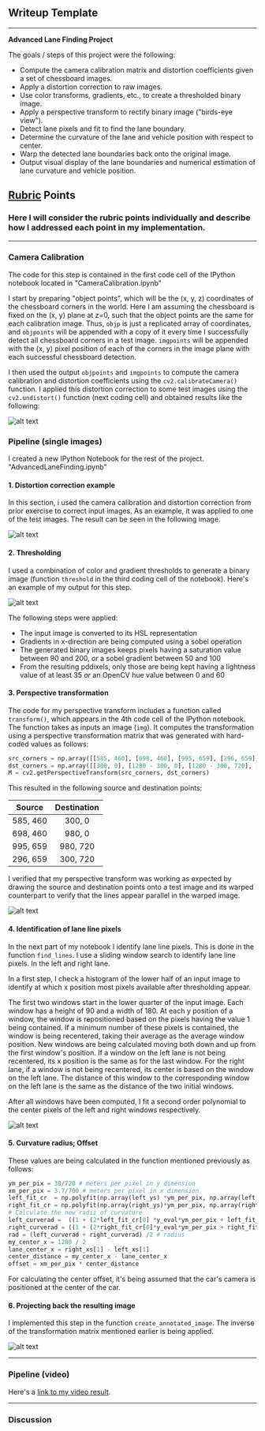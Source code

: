## Writeup Template


---

**Advanced Lane Finding Project**

The goals / steps of this project were the following:

* Compute the camera calibration matrix and distortion coefficients given a set of chessboard images.
* Apply a distortion correction to raw images.
* Use color transforms, gradients, etc., to create a thresholded binary image.
* Apply a perspective transform to rectify binary image ("birds-eye view").
* Detect lane pixels and fit to find the lane boundary.
* Determine the curvature of the lane and vehicle position with respect to center.
* Warp the detected lane boundaries back onto the original image.
* Output visual display of the lane boundaries and numerical estimation of lane curvature and vehicle position.

[//]: # (Image References)

[undistorted]: ./writeup/undistorted.png "Undistorted"
[undistorted2]: ./writeup/undistorted2.png "Undistorted"
[threshold]: ./writeup/threshold.png "Thresholding"
[lineident]: ./writeup/lineident.png "Line identification"

[transform]: ./writeup/transform.png "Perspective transform"
[backprojected]: ./writeup/backprojected.png "Projected back"

[image5]: ./examples/color_fit_lines.jpg "Fit Visual"
[image6]: ./examples/example_output.jpg "Output"
[video1]: ./project_video.mp4 "Video"

## [Rubric](https://review.udacity.com/#!/rubrics/571/view) Points

### Here I will consider the rubric points individually and describe how I addressed each point in my implementation.  

---

### Camera Calibration


The code for this step is contained in the first code cell of the IPython notebook located in "CameraCalibration.ipynb"

I start by preparing "object points", which will be the (x, y, z) coordinates of the chessboard corners in the world. Here I am assuming the chessboard is fixed on the (x, y) plane at z=0, such that the object points are the same for each calibration image.  Thus, `objp` is just a replicated array of coordinates, and `objpoints` will be appended with a copy of it every time I successfully detect all chessboard corners in a test image.  `imgpoints` will be appended with the (x, y) pixel position of each of the corners in the image plane with each successful chessboard detection.  

I then used the output `objpoints` and `imgpoints` to compute the camera calibration and distortion coefficients using the `cv2.calibrateCamera()` function.  I applied this distortion correction to some test images using the `cv2.undistort()` function (next coding cell) and obtained results like the following: 

![alt text][undistorted]

### Pipeline (single images)

I created a new IPython Notebook for the rest of the project. "AdvancedLaneFinding.ipynb"

#### 1. Distortion correction example
In this section, i used the camera calibration and distortion correction from prior exercise to correct input images. As an example, it was applied to one of the test images. The result can be seen in the following image.

![alt text][undistorted2]

#### 2. Thresholding

I used a combination of color and gradient thresholds to generate a binary image (function `threshold` in the third coding cell of the notebook).  Here's an example of my output for this step. 

![alt text][threshold]

The following steps were applied: 

* The input image is converted to its HSL representation
* Gradients in x-direction are being computed using a sobel operation
* The generated binary images keeps pixels having a saturation value between 90 and 200, *or* a sobel gradient between 50 and 100
* From the resulting pddixels, only those are being kept having a lightness value of at least 35 *or* an OpenCV hue value between 0 and 60

#### 3. Perspective transformation

The code for my perspective transform includes a function called `transform()`, which appears in the 4th code cell of the IPython notebook.  The function takes as inputs an image (`img`). It computes the transformation using a perspective transformation matrix that was generated with hard-coded values as follows:

```python
src_corners = np.array([[585, 460], [698, 460], [995, 659], [296, 659]], np.float32) #2 686
dst_corners = np.array([[300, 0], [1280 - 300, 0], [1280 - 300, 720], [300, 720]], np.float32)
M = cv2.getPerspectiveTransform(src_corners, dst_corners)
```

This resulted in the following source and destination points:

| Source        | Destination   | 
|:-------------:|:-------------:| 
| 585, 460      | 300, 0        | 
| 698, 460      | 980, 0         |
| 995, 659      | 980, 720      |
| 296, 659      | 300, 720        |

I verified that my perspective transform was working as expected by drawing the source and destination points onto a test image and its warped counterpart to verify that the lines appear parallel in the warped image.

![alt text][transform]

#### 4. Identification of lane line pixels

In the next part of my notebook I identify lane line pixels. This is done in the function `find_lines`. I use a sliding window search to identify lane line pixels. In the left and right lane.

In a first step, I check a histogram of the lower half of an input image to identify at which x position most pixels available after thresholding appear. 

The first two windows start in the lower quarter of the input image. Each window has a height of 90 and a width of 180. At each y position of a window, the window is repositioned based on the pixels having the value 1 being contained. If a minimum number of these pixels is contained, the window is being recentered, taking their average as the average window position.  New windows are being calculated moving both down and up from the first window's position. If a window on the left lane is not being recentered, its x position is the same as for the last window. For the right lane, if a window is not being recentered, its center is based on the window on the left lane. The distance of this window to the corresponding window on the left lane is the same as the distance of the two initial windows.


After all windows have been computed, I fit a second order polynomial to the center pixels of the left and right windows respectively.

![alt text][lineident]

#### 5. Curvature radius; Offset

These values are being calculated in the function mentioned previously as follows:

```python
ym_per_pix = 30/720 # meters per pixel in y dimension
xm_per_pix = 3.7/700 # meters per pixel in x dimension
left_fit_cr  = np.polyfit(np.array(left_ys) *ym_per_pix, np.array(left_xs) *xm_per_pix, 2)
right_fit_cr = np.polyfit(np.array(right_ys)*ym_per_pix, np.array(right_xs)*xm_per_pix, 2)
# Calculate the new radii of curvature
left_curverad =  ((1 + (2*left_fit_cr[0] *y_eval*ym_per_pix + left_fit_cr[1])**2)**1.5)  / np.absolute(2*left_fit_cr[0])
right_curverad = ((1 + (2*right_fit_cr[0]*y_eval*ym_per_pix + right_fit_cr[1])**2)**1.5) / np.absolute(2*right_fit_cr[0])
rad = (left_curverad + right_curverad) /2 # radius
my_center_x = 1280 / 2
lane_center_x = right_xs[1] - left_xs[1]  
center_distance = my_center_x - lane_center_x
offset = xm_per_pix * center_distance
```
For calculating the center offset, it's being assumed that the car's camera is positioned at the center of the car.


#### 6. Projecting back the resulting image 

I implemented this step in the function `create_annotated_image`. The inverse of the transformation matrix mentioned earlier is being applied.

![alt text][backprojected]


---

### Pipeline (video)


Here's a [link to my video result](./output_project_video.mp4).

---

### Discussion


